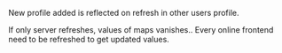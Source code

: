 <!-- Issue 1 -->

New profile added is reflected on refresh in other users profile.

<!-- Issue 2 -->

If only server refreshes, values of maps vanishes..
Every online frontend need to be refreshed to get updated values.

<!-- Issue 3 -->
